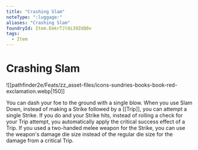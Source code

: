 ```yaml
---
title: "Crashing Slam"
noteType: ":luggage:"
aliases: "Crashing Slam"
foundryId: Item.EmkrTJl0i39ZdQ0v
tags:
  - Item
---
```


# Crashing Slam
![[pathfinder2e/Feats/zz_asset-files/icons-sundries-books-book-red-exclamation.webp|150]]

You can dash your foe to the ground with a single blow. When you use Slam Down, instead of making a Strike followed by a [[Trip]], you can attempt a single Strike. If you do and your Strike hits, instead of rolling a check for your Trip attempt, you automatically apply the critical success effect of a Trip. If you used a two-handed melee weapon for the Strike, you can use the weapon's damage die size instead of the regular die size for the damage from a critical Trip.
